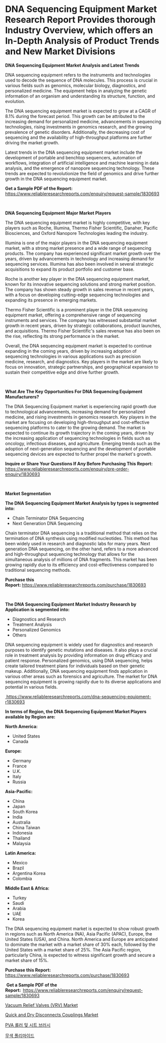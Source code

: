 <p><h1>DNA Sequencing Equipment Market Research Report Provides thorough Industry Overview, which offers an In-Depth Analysis of Product Trends and New Market Divisions</h1></p><p><strong>DNA Sequencing Equipment Market Analysis and Latest Trends</strong></p>
<p><p>DNA sequencing equipment refers to the instruments and technologies used to decode the sequence of DNA molecules. This process is crucial in various fields such as genomics, molecular biology, diagnostics, and personalized medicine. The equipment helps in analyzing the genetic information of an organism and understanding its structure, function, and evolution.</p><p>The DNA sequencing equipment market is expected to grow at a CAGR of 8.1% during the forecast period. This growth can be attributed to the increasing demand for personalized medicine, advancements in sequencing technologies, rising investments in genomics research, and the growing prevalence of genetic disorders. Additionally, the decreasing cost of sequencing and the availability of high-throughput platforms are further driving the market growth.</p><p>Latest trends in the DNA sequencing equipment market include the development of portable and benchtop sequencers, automation of workflows, integration of artificial intelligence and machine learning in data analysis, and the emergence of nanopore sequencing technology. These trends are expected to revolutionize the field of genomics and drive further growth in the DNA sequencing equipment market.</p></p>
<p><strong>Get a Sample PDF of the Report:&nbsp;</strong> <a href="https://www.reliableresearchreports.com/enquiry/request-sample/1830693">https://www.reliableresearchreports.com/enquiry/request-sample/1830693</a></p>
<p>&nbsp;</p>
<p><strong>DNA Sequencing Equipment Major Market Players</strong></p>
<p><p>The DNA sequencing equipment market is highly competitive, with key players such as Roche, Illumina, Thermo Fisher Scientific, Danaher, Pacific Biosciences, and Oxford Nanopore Technologies leading the industry. </p><p>Illumina is one of the major players in the DNA sequencing equipment market, with a strong market presence and a wide range of sequencing products. The company has experienced significant market growth over the years, driven by advancements in technology and increasing demand for sequencing services. Illumina has also been involved in several strategic acquisitions to expand its product portfolio and customer base.</p><p>Roche is another key player in the DNA sequencing equipment market, known for its innovative sequencing solutions and strong market position. The company has shown steady growth in sales revenue in recent years, with a focus on developing cutting-edge sequencing technologies and expanding its presence in emerging markets.</p><p>Thermo Fisher Scientific is a prominent player in the DNA sequencing equipment market, offering a comprehensive range of sequencing instruments and services. The company has witnessed substantial market growth in recent years, driven by strategic collaborations, product launches, and acquisitions. Thermo Fisher Scientific's sales revenue has also been on the rise, reflecting its strong performance in the market.</p><p>Overall, the DNA sequencing equipment market is expected to continue expanding in the coming years, driven by increasing adoption of sequencing technologies in various applications such as precision medicine, research, and diagnostics. Key players in the market are likely to focus on innovation, strategic partnerships, and geographical expansion to sustain their competitive edge and drive further growth.</p></p>
<p>&nbsp;</p>
<p><strong>What Are The Key Opportunities For DNA Sequencing Equipment Manufacturers?</strong></p>
<p><p>The DNA Sequencing Equipment market is experiencing rapid growth due to technological advancements, increasing demand for personalized medicine, and rising investments in genomics research. Key players in the market are focusing on developing high-throughput and cost-effective sequencing platforms to cater to the growing demand. The market is expected to continue its growth trajectory in the coming years, driven by the increasing application of sequencing technologies in fields such as oncology, infectious diseases, and agriculture. Emerging trends such as the adoption of next-generation sequencing and the development of portable sequencing devices are expected to further propel the market's growth.</p></p>
<p><strong>Inquire or Share Your Questions If Any Before Purchasing This Report:</strong> <a href="https://www.reliableresearchreports.com/enquiry/pre-order-enquiry/1830693">https://www.reliableresearchreports.com/enquiry/pre-order-enquiry/1830693</a></p>
<p>&nbsp;</p>
<p><strong>Market Segmentation</strong></p>
<p><strong>The DNA Sequencing Equipment Market Analysis by types is segmented into:</strong></p>
<p><ul><li>Chain Terminator DNA Sequencing</li><li>Next Generation DNA Sequencing</li></ul></p>
<p><p>Chain terminator DNA sequencing is a traditional method that relies on the termination of DNA synthesis using modified nucleotides. This method has been widely used in research and diagnostic labs for many years. Next generation DNA sequencing, on the other hand, refers to a more advanced and high-throughput sequencing technology that allows for the simultaneous analysis of millions of DNA fragments. This market has been growing rapidly due to its efficiency and cost-effectiveness compared to traditional sequencing methods.</p></p>
<p><strong>Purchase this Report:&nbsp;</strong><a href="https://www.reliableresearchreports.com/purchase/1830693">https://www.reliableresearchreports.com/purchase/1830693</a></p>
<p>&nbsp;</p>
<p><strong>The DNA Sequencing Equipment Market Industry Research by Application is segmented into:</strong></p>
<p><ul><li>Diagnostics and Research</li><li>Treatment Analysis</li><li>Personalized Genomics</li><li>Others</li></ul></p>
<p><p>DNA sequencing equipment is widely used for diagnostics and research purposes to identify genetic mutations and diseases. It also plays a crucial role in treatment analysis by providing information on drug efficacy and patient response. Personalized genomics, using DNA sequencing, helps create tailored treatment plans for individuals based on their genetic makeup. Additionally, DNA sequencing equipment finds application in various other areas such as forensics and agriculture. The market for DNA sequencing equipment is growing rapidly due to its diverse applications and potential in various fields.</p></p>
<p><a href="https://www.reliableresearchreports.com/dna-sequencing-equipment-r1830693">&nbsp;https://www.reliableresearchreports.com/dna-sequencing-equipment-r1830693</a></p>
<p><strong>In terms of Region, the DNA Sequencing Equipment Market Players available by Region are:</strong></p>
<p>
    <p> <strong> North America: </strong>
        <ul>
            <li>United States</li>
            <li>Canada</li>
        </ul>
        </p> 
    <p> <strong> Europe: </strong>
        <ul>
            <li>Germany</li>
            <li>France</li>
            <li>U.K.</li>
            <li>Italy</li>
            <li>Russia</li>
        </ul>
        </p> 
    <p> <strong> Asia-Pacific: </strong>
        <ul>
            <li>China</li>
            <li>Japan</li>
            <li>South Korea</li>
            <li>India</li>
            <li>Australia</li>
            <li>China Taiwan</li>
            <li>Indonesia</li>
            <li>Thailand</li>
            <li>Malaysia</li>
        </ul>
        </p> 
    <p> <strong> Latin America: </strong>
        <ul>
            <li>Mexico</li>
            <li>Brazil</li>
            <li>Argentina Korea</li>
            <li>Colombia</li>
        </ul>
        </p> 
    <p> <strong> Middle East & Africa: </strong>
        <ul>
            <li>Turkey</li>
            <li>Saudi</li>
            <li>Arabia</li>
            <li>UAE</li>
            <li>Korea</li>
        </ul>
    </p>
    </p>
<p><p>The DNA sequencing equipment market is expected to show robust growth in regions such as North America (NA), Asia Pacific (APAC), Europe, the United States (USA), and China. North America and Europe are anticipated to dominate the market with a market share of 30% each, followed by the United States with a market share of 25%. The Asia Pacific region, particularly China, is expected to witness significant growth and secure a market share of 15%.</p></p>
<p><strong>Purchase this Report: </strong><a href="https://www.reliableresearchreports.com/purchase/1830693">https://www.reliableresearchreports.com/purchase/1830693</a></p>
<p>&nbsp;<strong>Get a Sample PDF of the Report:&nbsp;&nbsp;</strong><a href="https://www.reliableresearchreports.com/enquiry/request-sample/1830693">https://www.reliableresearchreports.com/enquiry/request-sample/1830693</a></p>
<p><strong></strong></p>
<p><p><a href="https://github.com/lukmanduiky01/Market-Research-Report-List-1/blob/main/vacuum-relief-valves-vrv-market.md">Vacuum Relief Valves (VRV) Market</a></p><p><a href="https://github.com/theanastasiyah/Market-Research-Report-List-1/blob/main/quick-and-dry-disconnects-couplings-market.md">Quick and Dry Disconnects Couplings Market</a></p><p><a href="https://github.com/lzuwsfreyoq70/Market-Research-Report-List-2/blob/main/1979495181743.md">PVA 롤러 및 시트 브러시</a></p><p><a href="https://github.com/TrevorKruvalis5678/Market-Research-Report-List-2/blob/main/7499049181744.md">무색 폴리마이드</a></p></p>